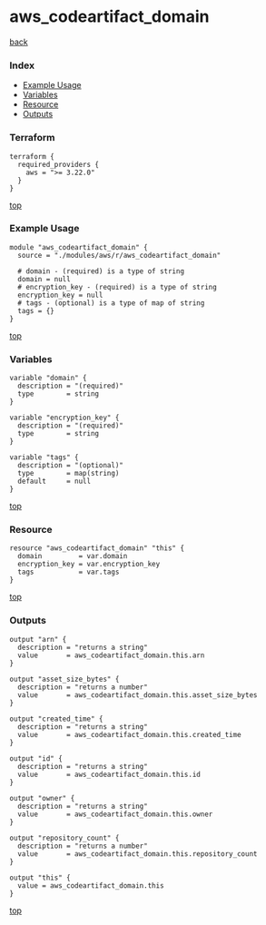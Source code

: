 # aws_codeartifact_domain
[back](../aws.md)
### Index
- [Example Usage](#example-usage)
- [Variables](#variables)
- [Resource](#resource)
- [Outputs](#outputs)
### Terraform
```hcl
terraform {
  required_providers {
    aws = ">= 3.22.0"
  }
}
```
[top](#index)
### Example Usage
```hcl
module "aws_codeartifact_domain" {
  source = "./modules/aws/r/aws_codeartifact_domain"

  # domain - (required) is a type of string
  domain = null
  # encryption_key - (required) is a type of string
  encryption_key = null
  # tags - (optional) is a type of map of string
  tags = {}
}
```
[top](#index)
### Variables
```hcl
variable "domain" {
  description = "(required)"
  type        = string
}

variable "encryption_key" {
  description = "(required)"
  type        = string
}

variable "tags" {
  description = "(optional)"
  type        = map(string)
  default     = null
}
```
[top](#index)

### Resource
```hcl
resource "aws_codeartifact_domain" "this" {
  domain         = var.domain
  encryption_key = var.encryption_key
  tags           = var.tags
}
```
[top](#index)
### Outputs
```hcl
output "arn" {
  description = "returns a string"
  value       = aws_codeartifact_domain.this.arn
}

output "asset_size_bytes" {
  description = "returns a number"
  value       = aws_codeartifact_domain.this.asset_size_bytes
}

output "created_time" {
  description = "returns a string"
  value       = aws_codeartifact_domain.this.created_time
}

output "id" {
  description = "returns a string"
  value       = aws_codeartifact_domain.this.id
}

output "owner" {
  description = "returns a string"
  value       = aws_codeartifact_domain.this.owner
}

output "repository_count" {
  description = "returns a number"
  value       = aws_codeartifact_domain.this.repository_count
}

output "this" {
  value = aws_codeartifact_domain.this
}
```
[top](#index)
